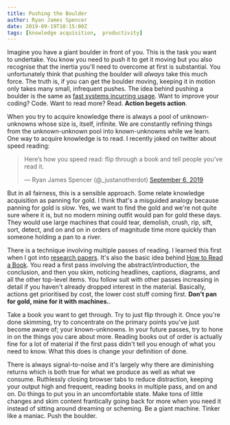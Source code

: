 ```yaml
---
title: Pushing the Boulder
author: Ryan James Spencer
date: 2019-09-19T10:15:00Z
tags: [knowledge acquisition,  productivity]
---
```


Imagine you have a giant boulder in front of you. This is the task you want to
undertake. You know you need to push it to get it moving but you also recognise
that the inertia you'll need to overcome at first is substantial. You
unfortunately think that pushing the boulder will _always_ take this much force.
The truth is, if you can get the boulder moving, keeping it in motion only takes
many small, infrequent pushes. The idea behind pushing a boulder is the same as
[fast systems incurring usage](https://jsomers.net/blog/speed-matters). Want to
improve your coding? Code. Want to read more? Read. **Action begets action**.

When you try to acquire knowledge there is always a pool of unknown-unknowns
whose size is, itself, infinite. We are constantly refining things from the
unknown-unknown pool into known-unknowns while we learn. One way to acquire
knowledge is to read. I recently joked on twitter about speed reading:

<blockquote class="twitter-tweet">
  <p lang="en" dir="ltr">
    Here’s how you speed read: flip through a book and tell people you’ve read it.
  </p>
    &mdash; Ryan James Spencer (@_justanotherdot)
  <a href="https://twitter.com/_justanotherdot/status/1170118831219474433?ref_src=twsrc%5Etfw">
    September 6, 2019
  </a>
</blockquote>
<script async src="https://platform.twitter.com/widgets.js" charset="utf-8"></script>

But in all fairness, this is a sensible approach. Some relate knowledge
acquisition as panning for gold. I think that's a misguided analogy because
panning for gold is _slow_. Yes, we want to find the gold and we're not quite
sure where it is, but no modern mining outfit would pan for gold these days.
They would use large machines that could tear, demolish, crush, rip, sift, sort,
detect, and on and on in orders of magnitude time more quickly than someone
holding a pan to a river.

There is a technique involving multiple passes of reading. I learned this first
when I got into [research
papers](https://www.elsevier.com/connect/infographic-how-to-read-a-scientific-paper).
It's also the basic idea behind [How to Read a
Book](https://www.goodreads.com/book/show/567610.How_to_Read_a_Book). You read a
first pass involving the abstract/introduction, the conclusion, and then you
skim, noticing headlines, captions, diagrams, and all the other top-level items.
You follow suit with other passes increasing in detail if you haven't already
dropped interest in the material. Basically, actions get prioritised by cost,
the lower cost stuff coming first. **Don't pan for gold, mine for it with
machines.**.

Take a book you want to get through. Try to just flip through it. Once you're
done skimming, try to concentrate on the primary points you've just become aware
of; your known-unknowns. In your future passes, try to hone in on the things you
care about more. Reading books out of order is actually fine for a lot of
material if the first pass didn't tell you enough of what you need to know. What
this does is change your definition of done.

There is always signal-to-noise and it's largely why there are diminishing
returns which is both true for what we produce as well as what we consume.
Ruthlessly closing browser tabs to reduce distraction, keeping your output high
and frequent, reading books in multiple pass, and on and on. Do things to put
you in an uncomfortable state. Make tons of little changes and skim content
frantically going back for more when you need it instead of sitting around
dreaming or scheming. Be a giant machine. Tinker like a maniac. Push the
boulder.
